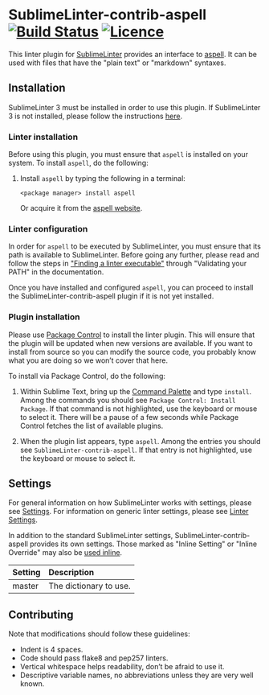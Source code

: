 # SublimeLinter-contrib-aspell [![Build Status](//travis-ci.org/nabijaczleweli/SublimeLinter-contrib-aspell.svg?branch=master)](//travis-ci.org/nabijaczleweli/SublimeLinter-contrib-aspell) [![Licence](//img.shields.io/badge/license-MIT-blue.svg?style=flat)](LICENSE)
This linter plugin for [SublimeLinter](//sublimelinter.readthedocs.org) provides an interface to [aspell](//aspell.net). It can be used with files that have the "plain text" or "markdown" syntaxes.

## Installation
SublimeLinter 3 must be installed in order to use this plugin. If SublimeLinter 3 is not installed, please follow the instructions [here](//sublimelinter.readthedocs.org/en/latest/installation.html).

### Linter installation
Before using this plugin, you must ensure that `aspell` is installed on your system. To install `aspell`, do the following:

1. Install `aspell` by typing the following in a terminal:
   ```
   <package manager> install aspell
   ```
   Or acquire it from the [aspell website](//aspell.net).

<!-- **Note:** This plugin requires `aspell` __version__ or later. -->

### Linter configuration
In order for `aspell` to be executed by SublimeLinter, you must ensure that its path is available to SublimeLinter. Before going any further, please read and follow the steps in ["Finding a linter executable"](//sublimelinter.readthedocs.org/en/latest/troubleshooting.html#finding-a-linter-executable) through "Validating your PATH" in the documentation.

Once you have installed and configured `aspell`, you can proceed to install the SublimeLinter-contrib-aspell plugin if it is not yet installed.

### Plugin installation
Please use [Package Control](//sublime.wbond.net/installation) to install the linter plugin. This will ensure that the plugin will be updated when new versions are available. If you want to install from source so you can modify the source code, you probably know what you are doing so we won’t cover that here.

To install via Package Control, do the following:

1. Within Sublime Text, bring up the [Command Palette](//docs.sublimetext.info/en/sublime-text-3/extensibility/command_palette.html) and type `install`. Among the commands you should see `Package Control: Install Package`. If that command is not highlighted, use the keyboard or mouse to select it. There will be a pause of a few seconds while Package Control fetches the list of available plugins.

1. When the plugin list appears, type `aspell`. Among the entries you should see `SublimeLinter-contrib-aspell`. If that entry is not highlighted, use the keyboard or mouse to select it.

## Settings
For general information on how SublimeLinter works with settings, please see [Settings](//sublimelinter.readthedocs.org/en/latest/settings.html). For information on generic linter settings, please see [Linter Settings](//sublimelinter.readthedocs.org/en/latest/linter_settings.html).

In addition to the standard SublimeLinter settings, SublimeLinter-contrib-aspell provides its own settings. Those marked as "Inline Setting" or "Inline Override" may also be [used inline](//sublimelinter.readthedocs.org/en/latest/settings.html#inline-settings).

| Setting | Description            |
|:--------|:-----------------------|
| master  | The dictionary to use. |

## Contributing
Note that modifications should follow these guidelines:

  - Indent is 4 spaces.
  - Code should pass flake8 and pep257 linters.
  - Vertical whitespace helps readability, don’t be afraid to use it.
  - Descriptive variable names, no abbreviations unless they are very well known.

[locating-executables]: //sublimelinter.readthedocs.org/en/latest/usage.html#how-linter-executables-are-located
